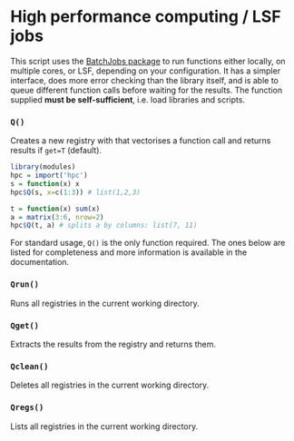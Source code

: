 High performance computing / LSF jobs
=====================================

This script uses the [BatchJobs package](https://github.com/tudo-r/BatchJobs) to run functions either locally, on
multiple cores, or LSF, depending on your configuration. It has a simpler
interface, does more error checking than the library itself, and is able to
queue different function calls before waiting for the results. The function
supplied **must be self-sufficient**, i.e. load libraries and scripts.

### `Q()`

Creates a new registry with that vectorises a function call and returns 
results if `get=T` (default).

```r
library(modules)
hpc = import('hpc')
s = function(x) x
hpc$Q(s, x=c(1:3)) # list(1,2,3)
```

```r
t = function(x) sum(x)
a = matrix(3:6, nrow=2)
hpc$Q(t, a) # splits a by columns: list(7, 11)
```

For standard usage, `Q()` is the only function required. The ones below
are listed for completeness and more information is available in the
documentation.

### `Qrun()`

Runs all registries in the current working directory.

### `Qget()`

Extracts the results from the registry and returns them.

### `Qclean()`

Deletes all registries in the current working directory.

### `Qregs()`

Lists all registries in the current working directory.
